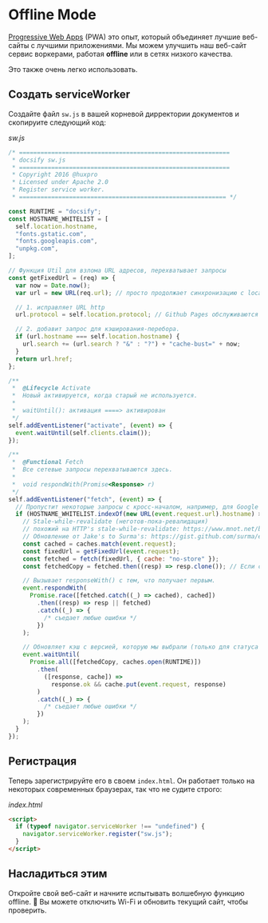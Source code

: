 # Offline Mode

[Progressive Web Apps](https://developers.google.com/web/progressive-web-apps/) (PWA) это опыт, который объединяет лучшие веб-сайты с лучшими приложениями. Мы можем улучшить наш веб-сайт сервис воркерами, работая **offline** или в сетях низкого качества.

Это также очень легко использовать.

## Создать serviceWorker

Создайте файл `sw.js` в вашей корневой дирректории документов и скопируите следующий код:

_sw.js_

```js
/* ===========================================================
 * docsify sw.js
 * ===========================================================
 * Copyright 2016 @huxpro
 * Licensed under Apache 2.0
 * Register service worker.
 * ========================================================== */

const RUNTIME = "docsify";
const HOSTNAME_WHITELIST = [
  self.location.hostname,
  "fonts.gstatic.com",
  "fonts.googleapis.com",
  "unpkg.com",
];

// Функция Util для взлома URL адресов, перехватывает запросы
const getFixedUrl = (req) => {
  var now = Date.now();
  var url = new URL(req.url); // просто продолжает синхронизацию с location.protocol // fetch(httpURL) принадлежит активированному смешанному контенту. // И fetch(httpRequest) пока не поддерживается.

  // 1. исправляет URL http
  url.protocol = self.location.protocol; // Github Pages обслуживаются с Cache-Control: max-age = 600, // max-age на мутабельном контенте подвержен ошибкам, и жизнь SW ошибок может даже расширяться. // До тех пор пока не будет применен режим кэширования Fetch API-интерфейса, мы должны обходить работу с кешем строкой запроса. // Cache-Control-Bug: https://bugs.chromium.org/p/chromium/issues/detail?id=453190

  // 2. добавит запрос для кэширования-перебора.
  if (url.hostname === self.location.hostname) {
    url.search += (url.search ? "&" : "?") + "cache-bust=" + now;
  }
  return url.href;
};

/**
 *  @Lifecycle Activate
 *  Новый активируется, когда старый не используется.
 *
 *  waitUntil(): активация ====> активирован
 */
self.addEventListener("activate", (event) => {
  event.waitUntil(self.clients.claim());
});

/**
 *  @Functional Fetch
 *  Все сетевые запросы перехватываются здесь.
 *
 *  void respondWith(Promise<Response> r)
 */
self.addEventListener("fetch", (event) => {
  // Пропустит некоторые запросы с кросс-началом, например, для Google Analytics.
  if (HOSTNAME_WHITELIST.indexOf(new URL(event.request.url).hostname) > -1) {
    // Stale-while-revalidate (неготов-пока-ревалидация)
    // похожий на HTTP's stale-while-revalidate: https://www.mnot.net/blog/2007/12/12/stale
    // Обновление от Jake's to Surma's: https://gist.github.com/surma/eb441223daaedf880801ad80006389f1
    const cached = caches.match(event.request);
    const fixedUrl = getFixedUrl(event.request);
    const fetched = fetch(fixedUrl, { cache: "no-store" });
    const fetchedCopy = fetched.then((resp) => resp.clone()); // Если сбой извлечения (например, отключен), дожидается кеша. // Если в кеше ничего нет, дожидается fetch. // Если ни один из них не дает ответа, возвращает offline страницы.

    // Вызывает responseWith() с тем, что получает первым.
    event.respondWith(
      Promise.race([fetched.catch((_) => cached), cached])
        .then((resp) => resp || fetched)
        .catch((_) => {
          /* съедает любые ошибки */
        })
    );

    // Обновляет кэш с версией, которую мы выбрали (только для статуса ok)
    event.waitUntil(
      Promise.all([fetchedCopy, caches.open(RUNTIME)])
        .then(
          ([response, cache]) =>
            response.ok && cache.put(event.request, response)
        )
        .catch((_) => {
          /* съедает любые ошибки */
        })
    );
  }
});
```

## Регистрация

Теперь зарегистрируйте его в своем `index.html`. Он работает только на некоторых современных браузерах, так что не судите строго:

_index.html_

```html
<script>
  if (typeof navigator.serviceWorker !== "undefined") {
    navigator.serviceWorker.register("sw.js");
  }
</script>
```

## Насладиться этим

Откройте свой веб-сайт и начните испытывать волшебную функцию offline. :ghost: Вы можете отключить Wi-Fi и обновить текущий сайт, чтобы проверить.
